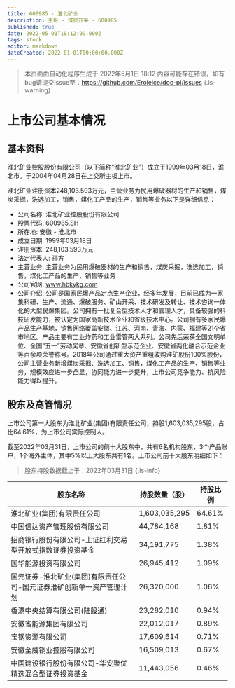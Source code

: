 ```yaml
---
title: 600985 - 淮北矿业
description: 主板 - 煤炭开采 - 600985
published: true
date: 2022-05-01T18:12:09.000Z
tags: stock
editor: markdown
dateCreated: 2022-01-01T00:00:00.000Z
---
```


> 本页面由自动化程序生成于 2022年5月1日 18:12
> 内容可能存在错误，如有bug请提交issue至：https://github.com/Eroleice/doc-pi/issues
{.is-warning}

# 上市公司基本情况

## 基本资料

淮北矿业控股股份有限公司（以下简称“淮北矿业”）成立于1999年03月18日，淮北市。于2004年04月28日在上交所主板上市。

淮北矿业注册资本248,103.593万元，主营业务为民用爆破器材的生产和销售，煤炭采掘，洗选加工，销售，煤化工产品的生产，销售等业务以下是详细信息：

- 公司名称: 淮北矿业控股股份有限公司
- 股票代码: 600985.SH
- 所在地: 安徽 - 淮北市
- 成立日期: 1999年03月18日
- 注册资本: 248,103.593万元
- 法定代表人: 孙方
- 主营业务: 主营业务为民用爆破器材的生产和销售，煤炭采掘，洗选加工，销售，煤化工产品的生产，销售等业务
- 公司官网: www.hbkykg.com
- 公司介绍: 公司是国家民爆产品定点生产企业，经多年发展，目前已成为一家集科研、生产、流通、爆破服务、矿山开采、技术研发及转让、技术咨询一体化的大型民爆集团。公司拥有一批复合型技术人才和管理人才，具备较强的科技研发能力，被认定为国家高新技术企业和省级技术中心。公司拥有多家民爆产品生产基地，销售网络覆盖安徽、江苏、河南、青海、内蒙、福建等21个省市地区。产品主要有工业炸药和工业雷管两大系列。公司先后荣获全国文明单位、全国“五一”劳动奖章、安徽省创新型示范企业、安徽省两化融合示范企业等百余项荣誉称号。2018年公司通过重大资产重组收购淮矿股份100%股份，公司主营业务新增煤炭采掘、洗选加工、销售，煤化工产品的生产、销售等业务，规模效应进一步凸显，协同能力进一步提升，上市公司竞争能力、抗风险能力得以提升。


## 股东及高管情况

上市公司第一大股东为淮北矿业(集团)有限责任公司，持股1,603,035,295股，占比64.61%，为上市公司实际控制人。

截至2022年03月31日，上市公司的前十大股东中，共有6名机构股东，3个产品账户，1个海外主体，其中5%以上大股东共有1名。上市公司前十大股东明细如下：

> 股东持股数据截止于：2022年03月31日
{.is-info}

| 股东名称 | 持股数量（股） | 持股比例 |
| --- | --- | --- |
| 淮北矿业(集团)有限责任公司 | 1,603,035,295 | 64.61% |
| 中国信达资产管理股份有限公司 | 44,784,168 | 1.81% |
| 招商银行股份有限公司-上证红利交易型开放式指数证券投资基金 | 34,191,775 | 1.38% |
| 国华能源投资有限公司 | 26,945,412 | 1.09% |
| 国元证券-淮北矿业(集团)有限责任公司-国元证券淮矿创新单一资产管理计划 | 26,320,000 | 1.06% |
| 香港中央结算有限公司(陆股通) | 23,282,010 | 0.94% |
| 安徽省能源集团有限公司 | 22,012,017 | 0.89% |
| 宝钢资源有限公司 | 17,609,614 | 0.71% |
| 安徽全威铜业控股有限公司 | 16,509,013 | 0.67% |
| 中国建设银行股份有限公司-华安聚优精选混合型证券投资基金 | 11,443,056 | 0.46% |




